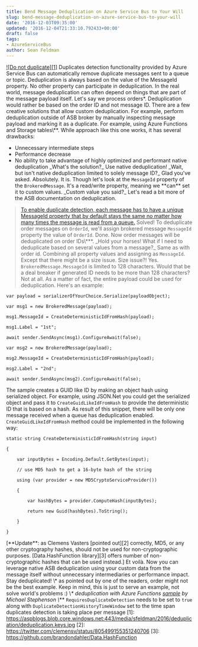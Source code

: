 ```yaml
---
title: Bend Message Deduplication on Azure Service Bus to Your Will
slug: bend-message-deduplication-on-azure-service-bus-to-your-will
date: '2016-12-03T09:35:00'
updated: '2016-12-04T21:33:10.792433+00:00'
draft: false
tags:
- AzureServiceBus
author: Sean Feldman
---
```

[![Do not duplicate][1]](https://weblogs.asp.net/sfeldman/bend-message-deduplication-on-azure-service-bus-to-your-will)
Duplicates detection functionality provided by Azure Service Bus can automatically remove duplicate messages sent to a queue or topic. Deduplication is always based on the value of the MessageId property. No other property can participate in deduplication.
In the real world, message deduplication can often depend on things that are part of the message payload itself. Let's say we process orders\*. Deduplication would rather be based on the order ID and not message ID. There are a few creative solutions that allow custom deduplication. For example, perform deduplication outside of ASB broker by manually inspecting message payload and marking it as a duplicate. For example, using Azure Functions and Storage tables\\*\*. While approach like this one works, it has several drawbacks:
- Unnecessary intermediate steps
- Performance decrease
- No ability to take advantage of highly optimized and performant native deduplication
\_What's the solution?\_
Use native deduplication!
\_Wait, but isn't native deduplication limited to solely message ID?\_
Glad you've asked. Absolutely. It is. Though let's look at the `MessageId` property of the `BrokeredMessage`. It's a read/write property, meaning we \*\*can\*\* set it to custom values.
\_Custom value you said?\_
Let's read a bit more of the ASB documentation on deduplication.
> [To enable duplicate detection, each message has to have a unique MessageId property that by default stays the same no matter how many times the message is read from a queue.](https://docs.microsoft.com/en-us/azure/service-bus-messaging/service-bus-fundamentals-hybrid-solutions)
Solved! To deduplicate order messages on `OrderId`, we'll assign brokered message `MessageId` property the value of `OrderId`. Done. Now order messages will be deduplicated on order IDs\\*\*\*.
\_Hold your horses! What if I need to deduplicate based on several values from a message?\_
Same as with order id. Combining all property values and assigning as `MessageId`. Except that there might be a size issue.
Size issue?! Yes. `BrokeredMessage.MessageId` is limited to 128 characters. Would that be a deal breaker if generated ID needs to be more than 128 characters? Not at all. As a matter of fact, the entire payload could be used for deduplication. Here's an example:
```
var payload = serializerOfYourChoice.Serialize(payloadObject);
var msg1 = new BrokeredMessage(payload);
msg1.MessageId = CreateDeterministicIdFromHash(payload);
msg1.Label = "1st";
await sender.SendAsync(msg1).ConfigureAwait(false);
```
```
var msg2 = new BrokeredMessage(payload);
msg2.MessageId = CreateDeterministicIdFromHash(payload);
msg2.Label = "2nd";
await sender.SendAsync(msg2).ConfigureAwait(false);
```
The sample creates a GUID like ID by making an object hash using serialized object. For example, using JSON.Net you could get the serialized object and pass it to `CreateGuidLikeIdFromHash` to provide the deterministic ID that is based on a hash. As result of this snippet, there will be only one message received when a queue has deduplication enabled.
`CreateGuidLikeIdFromHash` method could be implemented in the following way:
```
static string CreateDeterministicIdFromHash(string input)
{
    var inputBytes = Encoding.Default.GetBytes(input);
    // use MD5 hash to get a 16-byte hash of the string
    using (var provider = new MD5CryptoServiceProvider())
    {
        var hashBytes = provider.ComputeHash(inputBytes);
        return new Guid(hashBytes).ToString();
    }
}
```
[\*\*Update\*\*: as Clemens Vasters [pointed out][2] correctly, MD5, or any other cryptography hashes, should not be used for non-cryptographic purposes. [Data.HashFunction library][3] offers number of non-cryptographic hashes that can be used instead.]
Et voilà. Now you can leverage native ASB deduplication using your custom data from the message itself without unnecessary intermediaries or performance impact.
Stay deduplicated!
\\* as pointed out by one of the readers, order might not be the best example. Keep in mind, this is just to serve an example, not solve world's problems :)
\\*\* deduplication with Azure Functions [sample](http://microsoftintegration.guru/2016/09/20/use-azure-function-to-deduplicate-messages-on-azure-service-bus) by Michael Stephenson
\\*\*\* `RequiresDuplicateDetection` needs to be set to `true` along with `DuplicateDetectionHistoryTimeWindow` set to the time span duplicates detection is taking place per message
[1]: https://aspblogs.blob.core.windows.net:443/media/sfeldman/2016/deduplication/deduplication.keys.jpg
[2]: https://twitter.com/clemensv/status/805499155351240706
[3]: https://github.com/brandondahler/Data.HashFunction
